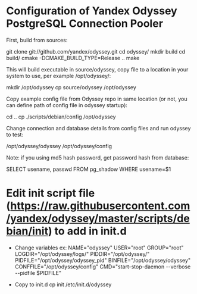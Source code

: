 # Configuration of Yandex Odyssey PostgreSQL Connection Pooler

First, build from sources:

git clone git://github.com/yandex/odyssey.git
cd odyssey/
mkdir build
cd build/
cmake -DCMAKE_BUILD_TYPE=Release ..
make

This will build executable in source/odyssey, copy file to a location in your system to use, per example /opt/odyssey/:

mkdir /opt/odyssey
cp source/odyssey /opt/odyssey

Copy example config file from Odyssey repo in same location (or not, you can define path of config file in odyssey startup):

cd ..
cp  ./scripts/debian/config /opt/odyssey

Change connection and database details from config files and run odyssey to test:

/opt/odyssey/odyssey /opt/odyssey/config

Note: if you using md5 hash password, get password hash from database:

SELECT usename, passwd FROM pg_shadow WHERE usename=$1

# Edit init script file (https://raw.githubusercontent.com/yandex/odyssey/master/scripts/debian/init) to add in init.d 

- Change variables ex:
NAME="odyssey"
USER="root"
GROUP="root"
LOGDIR="/opt/odyssey/logs/"
PIDDIR="/opt/odyssey/"
PIDFILE="/opt/odyssey/odyssey_pid"
BINFILE="/opt/odyssey/odyssey"
CONFFILE="/opt/odyssey/config"
CMD="start-stop-daemon --verbose --pidfile $PIDFILE"

- Copy to init.d
cp init /etc/init.d/odyssey







